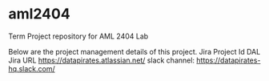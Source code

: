 # aml2404
Term Project repository for AML 2404 Lab


Below are the project management details of this project.
Jira Project Id DAL
Jira URL https://datapirates.atlassian.net/
slack channel: https://datapirates-hq.slack.com/

